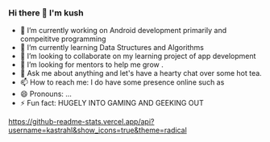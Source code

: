 ### Hi there 👋 I'm kush

- 🔭 I’m currently working on Android development primarily and compeititve programming
- 🌱 I’m currently learning Data Structures and Algorithms
- 👯 I’m looking to collaborate on my learning project of app development
- 🤔 I’m looking for mentors to help me grow .
- 💬 Ask me about anything and let's have a hearty chat over some hot tea.
- 📫 How to reach me: I do have some presence online such as
- 😄 Pronouns: ...
- ⚡ Fun fact: HUGELY INTO GAMING AND GEEKING OUT 

https://github-readme-stats.vercel.app/api?username=kastrahl&show_icons=true&theme=radical
